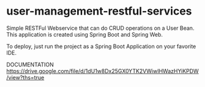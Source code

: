 # user-management-restful-services
 Simple RESTFul Webservice that can do CRUD operations on a User Bean. This application is created using Spring Boot and Spring Web.

To deploy, just run the project as a Spring Boot Application on your favorite IDE.

DOCUMENTATION
https://drive.google.com/file/d/1dU1w8Dx25GX0YTK2VWiwIHWazHYiKPDW/view?ths=true
